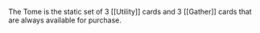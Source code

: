 The Tome is the static set of 3 [[Utility]] cards and 3 [[Gather]] cards that are always available for purchase.